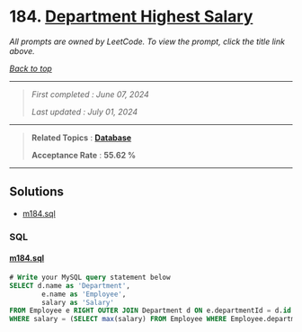 # 184. [Department Highest Salary](<https://leetcode.com/problems/department-highest-salary>)

*All prompts are owned by LeetCode. To view the prompt, click the title link above.*

*[Back to top](<../README.md>)*

------

> *First completed : June 07, 2024*
>
> *Last updated : July 01, 2024*

------

> **Related Topics** : **[Database](<by_topic/Database.md>)**
>
> **Acceptance Rate** : **55.62 %**

------

## Solutions

- [m184.sql](<../my-submissions/m184.sql>)
### SQL
#### [m184.sql](<../my-submissions/m184.sql>)
```SQL
# Write your MySQL query statement below
SELECT d.name as 'Department',
        e.name as 'Employee',
        salary as 'Salary'
FROM Employee e RIGHT OUTER JOIN Department d ON e.departmentId = d.id
WHERE salary = (SELECT max(salary) FROM Employee WHERE Employee.departmentId = e.departmentId)
```

